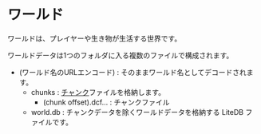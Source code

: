 # ワールド

ワールドは、プレイヤーや生き物が生活する世界です。

ワールドデータは1つのフォルダに入る複数のファイルで構成されます。

- (ワールド名のURLエンコード) : そのままワールド名としてデコードされます。
    - chunks : [チャンク](chunk.md)ファイルを格納します。
        - (chunk offset).dcf... : チャンクファイル
    - world.db : チャンクデータを除くワールドデータを格納する LiteDB ファイルです。

